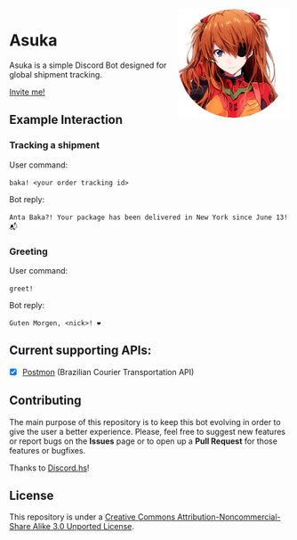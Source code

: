 <img align="right" src="https://raw.githubusercontent.com/SadPandaBear/asuka/master/avatar.png?token=AMqpGkF9pm-ugy6DhJyedFgu2XFzHkkCks5a9JWAwA%3D%3D" width=200 />

# Asuka

Asuka is a simple Discord Bot designed for global shipment tracking.

[Invite me!](https://discordapp.com/api/oauth2/authorize?client_id=442172091148664842&permissions=133120&scope=bot)

## Example Interaction

### Tracking a shipment
User command:

`baka! <your order tracking id>`

Bot reply:

`Anta Baka?! Your package has been delivered in New York since June 13! 📬`

### Greeting

User command: 

`greet!`

Bot reply:

`Guten Morgen, <nick>! ❤️`

## Current supporting APIs:

- [x] [Postmon](http://postmon.com.br/) (Brazilian Courier Transportation API)

## Contributing

The main purpose of this repository is to keep this bot evolving in order to give the user a better experience. Please, feel free to suggest new features or report bugs on the __Issues__ page or to open up a __Pull Request__ for those features or bugfixes. 

Thanks to [Discord.hs](https://github.com/jano017/Discord.hs)!

## License

This repository is under a [Creative Commons Attribution-Noncommercial-Share Alike 3.0 Unported License](https://creativecommons.org/licenses/by-nc-sa/3.0/).

